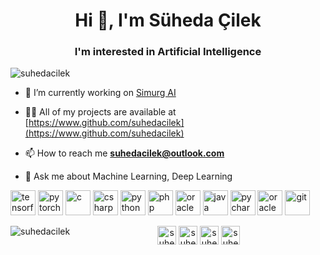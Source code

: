 <h1 align="center">Hi 👋, I'm Süheda Çilek</h1>
<h3 align="center">I'm interested in Artificial Intelligence</h3>

<p align="left"> <img src="https://komarev.com/ghpvc/?username=suhedacilek" alt="suhedacilek" /> </p>

- 🔭 I’m currently working on [Simurg AI](https://www.simurgai.com)

- 👨‍💻 All of my projects are available at [https://www.github.com/suhedacilek](https://www.github.com/suhedacilek)

- 📫 How to reach me **suhedacilek@outlook.com**

- 💬 Ask me about Machine Learning, Deep Learning
 
 <p align="left">
 <img src="https://www.vectorlogo.zone/logos/tensorflow/tensorflow-icon.svg" alt="tensorflow" width="40" height="40"/>
 <img src="https://www.vectorlogo.zone/logos/pytorch/pytorch-icon.svg" alt="pytorch" width="40" height="40"/>
 <img src="https://icongr.am/devicon/c-original.svg?size=128&color=currentColor" alt="c" width="40" height="40"/>
 <img src="https://icongr.am/devicon/csharp-original.svg?size=128&color=currentColor" alt="csharp" width="40" height="40"/>
 <img src="https://icongr.am/devicon/python-original.svg?size=128&color=currentColor" alt="python" width="40" height="40"/>
 <img src="https://icongr.am/devicon/php-original.svg?size=128&color=currentColor" alt="php" width="40" height="40"/> 
 <img src="https://icongr.am/devicon/oracle-original.svg?size=128&color=currentColor" alt="oracle" width="40" height="40"/> 
 <img src="https://icongr.am/devicon/java-original.svg?size=128&color=currentColor" alt="java" width="40" height="40"/>
 <img src="https://icongr.am/devicon/pycharm-original-wordmark.svg?size=128&color=currentColor" alt="pycharm" width="40" height="40"/>
 <img src="https://icongr.am/devicon/oracle-original.svg?size=128&color=currentColor" alt="oracle" width="40" height="40"/>
 <img src="https://icongr.am/devicon/git-original.svg?size=128&color=currentColor" alt="git" width="40" height="40"/> 
</p>

<p><img align="left" src="https://github-readme-stats.vercel.app/api/top-langs/?username=suhedacilek&layout=compact&hide=html" alt="suhedacilek" /></p>

<p align="center">
<a href="https://kaggle.com/suhedacilek" target="blank"><img align="center" src="https://cdn.jsdelivr.net/npm/simple-icons@3.0.1/icons/kaggle.svg" alt="suhedacilek" height="30" width="30" /></a>
<a href="https://twitter.com/suhecode" target="blank"><img align="center" src="https://cdn.jsdelivr.net/npm/simple-icons@3.0.1/icons/twitter.svg" alt="suhecode" height="30" width="30" /></a>
<a href="https://linkedin.com/in/suhedacilek" target="blank"><img align="center" src="https://cdn.jsdelivr.net/npm/simple-icons@3.0.1/icons/linkedin.svg" alt="suhedacilek" height="30" width="30" /></a>
<a href="https://instagram.com/suhedacilek" target="blank"><img align="center" src="https://cdn.jsdelivr.net/npm/simple-icons@3.0.1/icons/instagram.svg" alt="suhedacilek" height="30" width="30" /></a>
</p>


